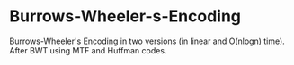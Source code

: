 # Burrows-Wheeler-s-Encoding
Burrows-Wheeler's Encoding in two versions (in linear and O(nlogn) time). After BWT using MTF and Huffman codes.
